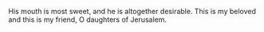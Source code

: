 His mouth is most sweet, and he is altogether desirable. This is my beloved and this is my friend, O daughters of Jerusalem.
